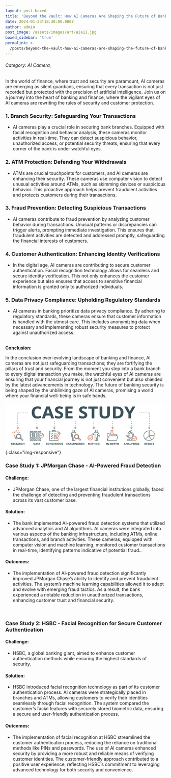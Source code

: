 ```yaml
---
layout: post-boxed
title: 'Beyond the Vault: How AI Cameras Are Shaping the Future of Banking Security'
date: 2024-01-23T18:30:00.000Z
author: admin
post_image: /assets/images/art/aia11.jpg
boxed_sidebar: 'true'
permalink: >-
  /posts/beyond-the-vault-how-ai-cameras-are-shaping-the-future-of-banking-security
---
```


###### Category: AI Camera,

In the world of finance, where trust and security are paramount, AI cameras are emerging as silent guardians, ensuring that every transaction is not just recorded but protected with the precision of artificial intelligence. Join us on a journey into the heart of banking and finance, where the vigilant eyes of AI cameras are rewriting the rules of security and customer protection.

### 1. Branch Security: Safeguarding Your Transactions

* AI cameras play a crucial role in securing bank branches. Equipped with facial recognition and behavior analysis, these cameras monitor activities in real-time. They can detect suspicious behavior, unauthorized access, or potential security threats, ensuring that every corner of the bank is under watchful eyes.

### 2. ATM Protection: Defending Your Withdrawals

* ATMs are crucial touchpoints for customers, and AI cameras are enhancing their security. These cameras use computer vision to detect unusual activities around ATMs, such as skimming devices or suspicious behavior. This proactive approach helps prevent fraudulent activities and protects customers during their transactions.

### 3. Fraud Prevention: Detecting Suspicious Transactions

* AI cameras contribute to fraud prevention by analyzing customer behavior during transactions. Unusual patterns or discrepancies can trigger alerts, prompting immediate investigation. This ensures that fraudulent activities are detected and addressed promptly, safeguarding the financial interests of customers.

### 4. Customer Authentication: Enhancing Identity Verifications

* In the digital age, AI cameras are contributing to secure customer authentication. Facial recognition technology allows for seamless and secure identity verification. This not only enhances the customer experience but also ensures that access to sensitive financial information is granted only to authorized individuals.

### 5. Data Privacy Compliance: Upholding Regulatory Standards

* AI cameras in banking prioritize data privacy compliance. By adhering to regulatory standards, these cameras ensure that customer information is handled with the utmost care. This includes anonymizing data when necessary and implementing robust security measures to protect against unauthorized access.

<br>
<b>Conclusion:</b>
<p>
In the conclusion ever-evolving landscape of banking and finance, AI cameras are not just safeguarding transactions; they are fortifying the pillars of trust and security. From the moment you step into a bank branch to every digital transaction you make, the watchful eyes of AI cameras are ensuring that your financial journey is not just convenient but also shielded by the latest advancements in technology. The future of banking security is being shaped by the unblinking gaze of AI cameras, promising a world where your financial well-being is in safe hands.
</p>

![Image Using Kramdown](/assets/images/art/case.png){:class="img-responsive"}

### Case Study 1: JPMorgan Chase - AI-Powered Fraud Detection

#### Challenge:

* JPMorgan Chase, one of the largest financial institutions globally, faced the challenge of detecting and preventing fraudulent transactions across its vast customer base.

#### Solution:

* The bank implemented AI-powered fraud detection systems that utilized advanced analytics and AI algorithms. AI cameras were integrated into various aspects of the banking infrastructure, including ATMs, online transactions, and branch activities. These cameras, equipped with computer vision and machine learning, monitored customer transactions in real-time, identifying patterns indicative of potential fraud..

#### Outcomes:

* The implementation of AI-powered fraud detection significantly improved JPMorgan Chase’s ability to identify and prevent fraudulent activities. The system’s machine learning capabilities allowed it to adapt and evolve with emerging fraud tactics. As a result, the bank experienced a notable reduction in unauthorized transactions, enhancing customer trust and financial security.

<br>

### Case Study 2: HSBC - Facial Recognition for Secure Customer Authentication

#### Challenge:

* HSBC, a global banking giant, aimed to enhance customer authentication methods while ensuring the highest standards of security.

#### Solution:

* HSBC introduced facial recognition technology as part of its customer authentication process. AI cameras were strategically placed in branches and ATMs, allowing customers to verify their identities seamlessly through facial recognition. The system compared the customer’s facial features with securely stored biometric data, ensuring a secure and user-friendly authentication process.

#### Outcomes:

* The implementation of facial recognition at HSBC streamlined the customer authentication process, reducing the reliance on traditional methods like PINs and passwords. The use of AI cameras enhanced security by providing a more robust and reliable means of verifying customer identities. The customer-friendly approach contributed to a positive user experience, reflecting HSBC’s commitment to leveraging advanced technology for both security and convenience.
